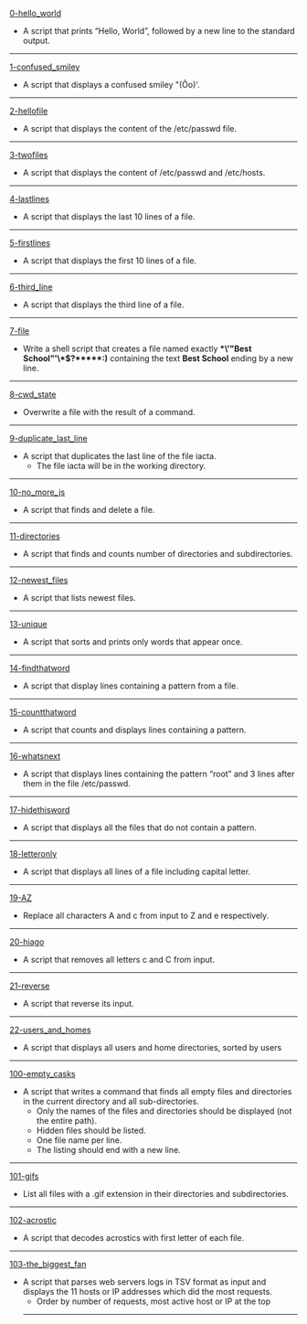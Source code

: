 [0-hello_world](https://github.com/Didimukhtar/alx-system_engineering-devops/blob/b543087b6c790ad67563d6b94009e833888c379c/0x02-shell_redirections/0-hello_world)
- A script that prints “Hello, World”, followed by a new line to the standard output.
---
[1-confused_smiley](https://github.com/Didimukhtar/alx-system_engineering-devops/blob/b543087b6c790ad67563d6b94009e833888c379c/0x02-shell_redirections/1-confused_smiley)
- A  script that displays a confused smiley "(Ôo)'.
---
[ 2-hellofile](https://github.com/Didimukhtar/alx-system_engineering-devops/blob/b543087b6c790ad67563d6b94009e833888c379c/0x02-shell_redirections/2-hellofile)
- A script that displays the content of the /etc/passwd file.
---
[3-twofiles](https://github.com/Didimukhtar/alx-system_engineering-devops/blob/b543087b6c790ad67563d6b94009e833888c379c/0x02-shell_redirections/3-twofiles)
- A script that displays the content of /etc/passwd and /etc/hosts.
---
[4-lastlines](https://github.com/Didimukhtar/alx-system_engineering-devops/blob/b543087b6c790ad67563d6b94009e833888c379c/0x02-shell_redirections/4-lastlines)
- A script that displays the last 10 lines of a file.
---
[5-firstlines](https://github.com/Didimukhtar/alx-system_engineering-devops/blob/b543087b6c790ad67563d6b94009e833888c379c/0x02-shell_redirections/5-firstlines)
- A script that displays the first 10 lines of a file.
---
[6-third_line](https://github.com/Didimukhtar/alx-system_engineering-devops/blob/b543087b6c790ad67563d6b94009e833888c379c/0x02-shell_redirections/6-third_line)
- A script that displays the third line of a file.
---
[7-file](https://github.com/Didimukhtar/alx-system_engineering-devops/blob/b543087b6c790ad67563d6b94009e833888c379c/0x02-shell_redirections/7-file)
- Write a shell script that creates a file named exactly __\*\\'"Best School"\'\\*$\?\*\*\*\*\*:)__ containing the text __Best School__ ending by a new line.
---
[8-cwd_state](https://github.com/Didimukhtar/alx-system_engineering-devops/blob/b543087b6c790ad67563d6b94009e833888c379c/0x02-shell_redirections/8-cwd_state)
- Overwrite a file with the result of a command.
---
[9-duplicate_last_line](https://github.com/Didimukhtar/alx-system_engineering-devops/blob/b543087b6c790ad67563d6b94009e833888c379c/0x02-shell_redirections/9-duplicate_last_line)
- A script that duplicates the last line of the file iacta.
    - The file iacta will be in the working directory.
---
[10-no_more_js](https://github.com/Didimukhtar/alx-system_engineering-devops/blob/b543087b6c790ad67563d6b94009e833888c379c/0x02-shell_redirections/10-no_more_js)
- A script that finds and delete a file.
---
[11-directories](https://github.com/Didimukhtar/alx-system_engineering-devops/blob/b543087b6c790ad67563d6b94009e833888c379c/0x02-shell_redirections/11-directories)
- A script that finds and counts number of directories and subdirectories.
---
[12-newest_files](https://github.com/Didimukhtar/alx-system_engineering-devops/blob/b543087b6c790ad67563d6b94009e833888c379c/0x02-shell_redirections/12-newest_files)
- A script that lists newest files.
---
[13-unique](https://github.com/Didimukhtar/alx-system_engineering-devops/blob/b543087b6c790ad67563d6b94009e833888c379c/0x02-shell_redirections/13-unique)
- A script that sorts and prints only words that appear once.
---
[14-findthatword](https://github.com/Didimukhtar/alx-system_engineering-devops/blob/b543087b6c790ad67563d6b94009e833888c379c/0x02-shell_redirections/14-findthatword)
- A script that display lines containing a pattern from a file.
---
[15-countthatword](https://github.com/Didimukhtar/alx-system_engineering-devops/blob/b543087b6c790ad67563d6b94009e833888c379c/0x02-shell_redirections/15-countthatword)
- A script that counts and displays lines containing a pattern.
---
[16-whatsnext](https://github.com/Didimukhtar/alx-system_engineering-devops/blob/b543087b6c790ad67563d6b94009e833888c379c/0x02-shell_redirections/16-whatsnext)
- A script that displays lines containing the pattern “root” and 3 lines after them in the file /etc/passwd.
---
[17-hidethisword](https://github.com/Didimukhtar/alx-system_engineering-devops/blob/b543087b6c790ad67563d6b94009e833888c379c/0x02-shell_redirections/17-hidethisword)
- A script that displays all the files that do not contain a pattern.
---
[18-letteronly](https://github.com/Didimukhtar/alx-system_engineering-devops/blob/b543087b6c790ad67563d6b94009e833888c379c/0x02-shell_redirections/18-letteronly)
- A script that displays all lines of a file including capital letter.
---
[19-AZ](https://github.com/Didimukhtar/alx-system_engineering-devops/blob/b543087b6c790ad67563d6b94009e833888c379c/0x02-shell_redirections/19-AZ)
- Replace all characters A and c from input to Z and e respectively.
---
[20-hiago](https://github.com/Didimukhtar/alx-system_engineering-devops/blob/b543087b6c790ad67563d6b94009e833888c379c/0x02-shell_redirections/20-hiago)
- A script that removes all letters c and C from input.
---
[21-reverse](https://github.com/Didimukhtar/alx-system_engineering-devops/blob/b543087b6c790ad67563d6b94009e833888c379c/0x02-shell_redirections/21-reverse)
- A script that reverse its input.
---
[22-users_and_homes](https://github.com/Didimukhtar/alx-system_engineering-devops/blob/b543087b6c790ad67563d6b94009e833888c379c/0x02-shell_redirections/22-users_and_homes)
- A script that displays all users and home directories, sorted by users
---
[100-empty_casks](https://github.com/Didimukhtar/alx-system_engineering-devops/blob/b543087b6c790ad67563d6b94009e833888c379c/0x02-shell_redirections/100-empty_casks)
- A script that writes a command that finds all empty files and directories in the current directory and all sub-directories.
    - Only the names of the files and directories should be displayed (not the entire path).
    - Hidden files should be listed.
    - One file name per line.
    - The listing should end with a new line.
---
[101-gifs](https://github.com/Didimukhtar/alx-system_engineering-devops/blob/b543087b6c790ad67563d6b94009e833888c379c/0x02-shell_redirections/101-gifs)
- List all files with a .gif extension in their directories and subdirectories.
---
[102-acrostic](https://github.com/Didimukhtar/alx-system_engineering-devops/blob/b543087b6c790ad67563d6b94009e833888c379c/0x02-shell_redirections/102-acrostic)
- A script that decodes acrostics with first letter of each file.
---
[103-the_biggest_fan](https://github.com/Didimukhtar/alx-system_engineering-devops/blob/b543087b6c790ad67563d6b94009e833888c379c/0x02-shell_redirections/103-the_biggest_fan)
- A script that parses web servers logs in TSV format as input and displays the 11 hosts or IP addresses which did the most requests.
    - Order by number of requests, most active host or IP at the top
    ---

